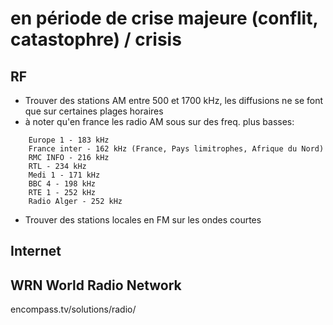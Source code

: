 # en période de crise majeure (conflit, catastophre) / crisis

## RF

* Trouver des stations AM entre 500 et 1700 kHz, les diffusions ne se font que sur certaines plages horaires
* à noter qu'en france les radio AM sous sur des freq. plus basses:

```
    Europe 1 - 183 kHz
    France inter - 162 kHz (France, Pays limitrophes, Afrique du Nord)
    RMC INFO - 216 kHz
    RTL - 234 kHz
    Medi 1 - 171 kHz
    BBC 4 - 198 kHz
    RTE 1 - 252 kHz
    Radio Alger - 252 kHz
```

* Trouver des stations locales en FM sur les ondes courtes

## Internet

## WRN World Radio Network

encompass.tv/solutions/radio/